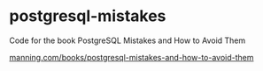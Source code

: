 # postgresql-mistakes
Code for the book PostgreSQL Mistakes and How to Avoid Them

[manning.com/books/postgresql-mistakes-and-how-to-avoid-them](https://www.manning.com/books/postgresql-mistakes-and-how-to-avoid-them)
